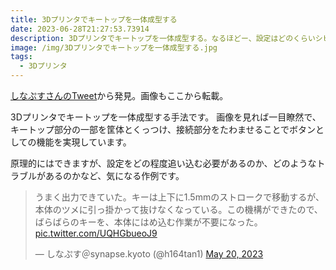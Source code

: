 ```yaml
---
title: 3Dプリンタでキートップを一体成型する
date: 2023-06-28T21:27:53.73914
description: 3Dプリンタでキートップを一体成型する。なるほどー、設定はどのくらいシビアかな？
image: /img/3Dプリンタでキートップを一体成型する.jpg
tags:
  - 3Dプリンタ
---
```

[しなぷすさんのTweet](https://twitter.com/h164tan1/status/1659758854346010626)から発見。画像もここから転載。

3Dプリンタでキートップを一体成型する手法です。
画像を見れば一目瞭然で、キートップ部分の一部を筐体とくっつけ、接続部分をたわませることでボタンとしての機能を実現しています。

原理的にはできますが、設定をどの程度追い込む必要があるのか、どのようなトラブルがあるのかなど、気になる作例です。

<blockquote class="twitter-tweet"><p lang="ja" dir="ltr">うまく出力できていた。キーは上下に1.5mmのストロークで移動するが、本体のツメに引っ掛かって抜けなくなっている。この機構ができたので、ばらばらのキーを、本体にはめ込む作業が不要になった。 <a href="https://t.co/UQHGbueoJ9">pic.twitter.com/UQHGbueoJ9</a></p>&mdash; しなぷす＠synapse.kyoto (@h164tan1) <a href="https://twitter.com/h164tan1/status/1659758854346010626?ref_src=twsrc%5Etfw">May 20, 2023</a></blockquote>
<script async src="https://platform.twitter.com/widgets.js" charset="utf-8"></script>



